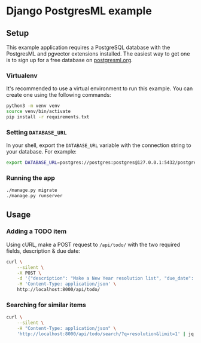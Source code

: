 # Django PostgresML example

## Setup

This example application requires a PostgreSQL database with the PostgresML and pgvector extensions installed. The easiest way to get one is to sign up
for a free database on [postgresml.org](https://postgresml.org).

### Virtualenv

It's recommended to use a virtual environment to run this example. You can create one using the following commands:

```bash
python3 -m venv venv
source venv/bin/activate
pip install -r requirements.txt
```

### Setting `DATABASE_URL`

In your shell, export the `DATABASE_URL` variable with the connection string to your database. For example:

```bash
export DATABASE_URL=postgres://postgres:postgres@127.0.0.1:5432/postgres
```

### Running the app

```bash
./manage.py migrate
./manage.py runserver
```

## Usage

### Adding a TODO item

Using cURL, make a POST request to `/api/todo/` with the two required fields, description & due date:

```bash
curl \
    --silent \
    -X POST \
    -d '{"description": "Make a New Year resolution list", "due_date": "2025-01-01"}' \
    -H 'Content-Type: application/json' \
    http://localhost:8000/api/todo/
```

### Searching for similar items

```bash
curl \
    --silent \
    -H "Content-Type: application/json" \
    'http://localhost:8000/api/todo/search/?q=resolution&limit=1' | jq ".[0].description"
```
